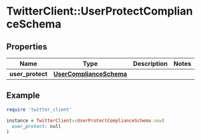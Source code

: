 # TwitterClient::UserProtectComplianceSchema

## Properties

| Name | Type | Description | Notes |
| ---- | ---- | ----------- | ----- |
| **user_protect** | [**UserComplianceSchema**](UserComplianceSchema.md) |  |  |

## Example

```ruby
require 'twitter_client'

instance = TwitterClient::UserProtectComplianceSchema.new(
  user_protect: null
)
```

